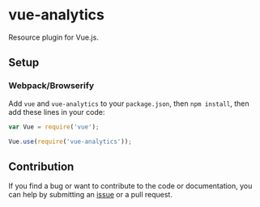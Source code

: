 # vue-analytics

Resource plugin for Vue.js.

## Setup

### Webpack/Browserify

Add `vue` and `vue-analytics` to your `package.json`, then `npm install`, then add these lines in your code:

```js
var Vue = require('vue');

Vue.use(require('vue-analytics'));
```
## Contribution

If you find a bug or want to contribute to the code or documentation, you can help by submitting an [issue](https://github.com/webuilder240/vue-analytics/issues) or a pull request.

